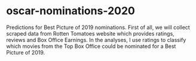 # oscar-nominations-2020
Predictions for Best Picture of 2019 nominations. 
First of all, we will collect scraped data from Rotten Tomatoes website which provides ratings, reviews and Box Office Earnings.
In the analyses, I use ratings to classify which movies from the Top Box Office could be nominated for a Best Picture of 2019.
